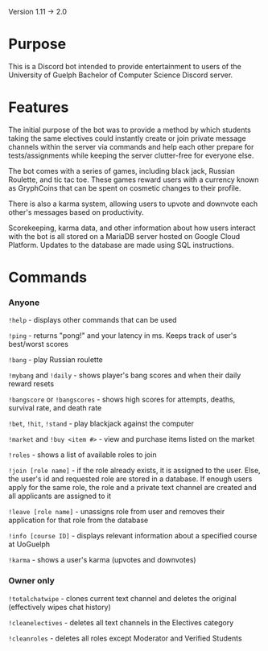 Version 1.11 -> 2.0
# Purpose
This is a Discord bot intended to provide entertainment to users of the
University of Guelph Bachelor of Computer Science Discord server.

# Features
The initial purpose of the bot was to provide a method by which students taking the same
electives could instantly create or join private message channels within the server
via commands and help each other prepare for tests/assignments while keeping the server
clutter-free for everyone else.

The bot comes with a series of games, including black jack,
Russian Roulette, and tic tac toe. These games reward users with a currency
known as GryphCoins that can be spent on cosmetic changes to their profile.

There is also a karma system, allowing users to upvote and downvote each
other's messages based on productivity.

Scorekeeping, karma data, and other information about how users interact with
the bot is all stored on a MariaDB server hosted on Google Cloud Platform.
Updates to the database are made using SQL instructions.

# Commands
### Anyone
`!help` - displays other commands that can be used

`!ping` - returns "pong!" and your latency in ms. Keeps track of user's best/worst scores

`!bang` - play Russian roulette

`!mybang` and `!daily` - shows player's bang scores and when their daily reward resets

`!bangscore` or `!bangscores` - shows high scores for attempts, deaths, survival rate, and death rate

`!bet`, `!hit`, `!stand` - play blackjack against the computer

`!market` and `!buy <item #>` - view and purchase items listed on the market

`!roles` - shows a list of available roles to join

`!join [role name]` - if the role already exists, it is assigned to the user. Else, the user's id and requested role are stored in a database. If enough users apply for the same role, the role and a private text channel are created and all applicants are assigned to it

`!leave [role name]` - unassigns role from user and removes their application for that role from the database

`!info [course ID]` - displays relevant information about a specified course at UoGuelph

`!karma` - shows a user's karma (upvotes and downvotes)

### Owner only
`!totalchatwipe` - clones current text channel and deletes the original (effectively wipes chat history)

`!cleanelectives` - deletes all text channels in the Electives category

`!cleanroles` - deletes all roles except Moderator and Verified Students
